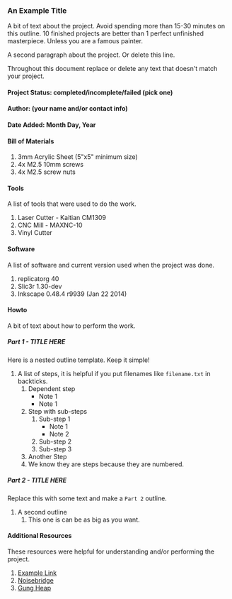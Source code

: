 
### An Example Title

A bit of text about the project. Avoid spending more than 15-30 minutes on this outline. 10 finished projects are better than 1 perfect unfinished masterpiece. Unless you are a famous painter.

A second paragraph about the project. Or delete this line.

Throughout this document replace or delete any text that doesn't match your project.


#### Project Status: completed/incomplete/failed (pick one)


#### Author: (your name and/or contact info)


#### Date Added: Month Day, Year


#### Bill of Materials

1. 3mm Acrylic Sheet (5"x5" minimum size)
2. 4x M2.5 10mm screws
3. 4x M2.5 screw nuts


#### Tools

A list of tools that were used to do the work.

1. Laser Cutter - Kaitian CM1309
2. CNC Mill - MAXNC-10
3. Vinyl Cutter


#### Software

A list of software and current version used when the project was done.

1. replicatorg 40
2. Slic3r 1.30-dev
3. Inkscape 0.48.4 r9939 (Jan 22 2014)


#### Howto

A bit of text about how to perform the work.


##### Part 1 - TITLE HERE

Here is a nested outline template. Keep it simple!

1. A list of steps, it is helpful if you put filenames like `filename.txt` in backticks.
    1. Dependent step
        - Note 1
        - Note 1
    2. Step with sub-steps
        1. Sub-step 1
            - Note 1
            - Note 2
        2. Sub-step 2
        3. Sub-step 3
    3. Another Step
    4. We know they are steps because they are numbered.


##### Part 2 - TITLE HERE

Replace this with some text and make a `Part 2` outline.

1. A second outline
    1. This one is can be as big as you want.


#### Additional Resources

These resources were helpful for understanding and/or performing the project.

1. [Example Link](http://www.example.com)
2. [Noisebridge](http://www.noisebridge.net)
3. [Gung Heap](http://www.github.com/Noisebridge/gung-heap/)
